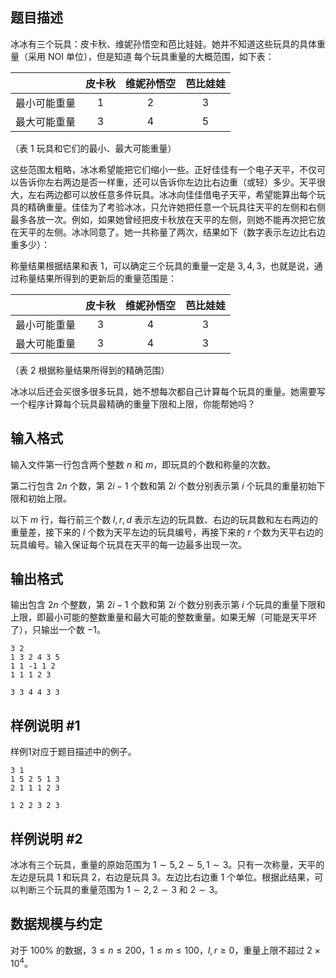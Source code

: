 ## 题目描述

冰冰有三个玩具：皮卡秋、维妮孙悟空和芭比娃娃。她并不知道这些玩具的具体重量（采用 NOI 单位），但是知道
每个玩具重量的大概范围，如下表：

| | 皮卡秋 | 维妮孙悟空 | 芭比娃娃 |
| :-: | :-: | :-: | :-: |
|最小可能重量| $1$ | $2$ | $3$ |
|最大可能重量| $3$ | $4$ | $5$ |

（表 1 玩具和它们的最小、最大可能重量）

这些范围太粗略，冰冰希望能把它们缩小一些。正好佳佳有一个电子天平，不仅可以告诉你左右两边是否一样重，还可以告诉你左边比右边重（或轻）多少。天平很大，左右两边都可以放任意多件玩具。冰冰向佳佳借电子天平，希望能算出每个玩具的精确重量。佳佳为了考验冰冰，只允许她把任意一个玩具往天平的左侧和右侧最多各放一次。例如，如果她曾经把皮卡秋放在天平的左侧，则她不能再次把它放在天平的左侧。冰冰同意了。她一共称量了两次，结果如下（数字表示左边比右边重多少）： 

称量结果根据结果和表 1，可以确定三个玩具的重量一定是 $3,4,3$，也就是说，通过称量结果所得到的更新后的重量范围是： 

| | 皮卡秋 | 维妮孙悟空 | 芭比娃娃 |
| :-: | :-: | :-: | :-: |
|最小可能重量| $3$ | $4$ | $3$ |
|最大可能重量| $3$ | $4$ | $3$ |

（表 2 根据称量结果所得到的精确范围）

冰冰以后还会买很多很多玩具，她不想每次都自己计算每个玩具的重量。她需要写一个程序计算每个玩具最精确的重量下限和上限，你能帮她吗？

## 输入格式

输入文件第一行包含两个整数 $n$ 和 $m$，即玩具的个数和称量的次数。

第二行包含 $2n$ 个数，第 $2i-1$ 个数和第 $2i$ 个数分别表示第 $i$ 个玩具的重量初始下限和初始上限。

以下 $m$ 行，每行前三个数 $l, r, d$ 表示左边的玩具数、右边的玩具数和左右两边的重量差，接下来的 $l$ 个数为天平左边的玩具编号，再接下来的 $r$ 个数为天平右边的玩具编号。输入保证每个玩具在天平的每一边最多出现一次。

## 输出格式

输出包含 $2n$ 个整数，第 $2i-1$ 个数和第 $2i$ 个数分别表示第 $i$ 个玩具的重量下限和上限，即最小可能的整数重量和最大可能的整数重量。如果无解（可能是天平坏了），只输出一个数 $-1$。

```input1
3 2
1 3 2 4 3 5
1 1 -1 1 2
1 1 1 2 3
```

```output1
3 3 4 4 3 3
```

## 样例说明 #1

样例1对应于题目描述中的例子。

```input2
3 1
1 5 2 5 1 3
2 1 1 1 2 3
```


```output2
1 2 2 3 2 3
```

## 样例说明 #2

冰冰有三个玩具，重量的原始范围为 $1\sim5, 2\sim5, 1\sim3$。只有一次称量，天平的左边是玩具 $1$ 和玩具 $2$，右边是玩具 $3$。左边比右边重 $1$ 个单位。根据此结果，可以判断三个玩具的重量范围为 $1\sim2,2\sim3$ 和 $2\sim3$。

## 数据规模与约定

对于 $100\%$ 的数据，$3 \le n \le 200$，$1 \le m \le 100$，$l, r \ge 0$，重量上限不超过 $2 \times 10 ^ 4$。